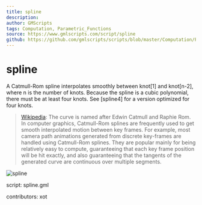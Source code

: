 ```yaml
---
title: spline
description: 
author: GMScripts
tags: Computation, Parametric_Functions
source: https://www.gmlscripts.com/script/spline
github: https://github.com/gmlscripts/scripts/blob/master/Computation/Parametric_Functions/spline.gml
---
```


spline
======

A Catmull-Rom spline interpolates smoothly between knot[1] and knot[n-2], 
where n is the number of knots. Because the spline is a cubic polynomial, 
there must be at least four knots. See [spline4] for a version optimized 
for four knots.

> [Wikipedia]: The curve is named after Edwin Catmull and Raphie Rom. 
> In computer graphics, Catmull-Rom splines are frequently used to get 
> smooth interpolated motion between key frames. For example, most camera 
> path animations generated from discrete key-frames are handled using 
> Catmull-Rom splines. They are popular mainly for being relatively easy 
> to compute, guaranteeing that each key frame position will be hit exactly, 
> and also guaranteeing that the tangents of the generated curve are 
> continuous over multiple segments.

![spline](/images/spline1.gif "spline")

script: spline.gml

contributors: xot

[Wikipedia]: http://en.wikipedia.org/wiki/Catmull-Rom_spline#Catmull.E2.80.93Rom_spline
